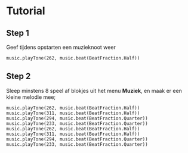 # Tutorial

## Step 1

Geef tijdens opstarten een muzieknoot weer

```blocks
music.playTone(262, music.beat(BeatFraction.Half))
```

## Step 2

Sleep minstens 8 speel af blokjes uit het menu **Muziek**, en maak er een kleine melodie mee;

```blocks
music.playTone(262, music.beat(BeatFraction.Half))
music.playTone(311, music.beat(BeatFraction.Half))
music.playTone(294, music.beat(BeatFraction.Quarter))
music.playTone(233, music.beat(BeatFraction.Quarter))
music.playTone(262, music.beat(BeatFraction.Half))
music.playTone(311, music.beat(BeatFraction.Half))
music.playTone(294, music.beat(BeatFraction.Quarter))
music.playTone(233, music.beat(BeatFraction.Quarter))
```

